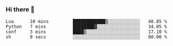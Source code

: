 ### Hi there 👋

<!--
**gustavkrist/gustavkrist** is a ✨ _special_ ✨ repository because its `README.md` (this file) appears on your GitHub profile.

Here are some ideas to get you started:

- 🔭 I’m currently working on ...
- 🌱 I’m currently learning ...
- 👯 I’m looking to collaborate on ...
- 🤔 I’m looking for help with ...
- 💬 Ask me about ...
- 📫 How to reach me: ...
- 😄 Pronouns: ...
- ⚡ Fun fact: ...
-->

<!--START_SECTION:waka-->

```text
Lua      10 mins         ████████████▒░░░░░░░░░░░░   48.85 %
Python   7 mins          ████████▓░░░░░░░░░░░░░░░░   34.05 %
conf     3 mins          ████▒░░░░░░░░░░░░░░░░░░░░   17.10 %
sh       0 secs          ░░░░░░░░░░░░░░░░░░░░░░░░░   00.00 %
```

<!--END_SECTION:waka-->
